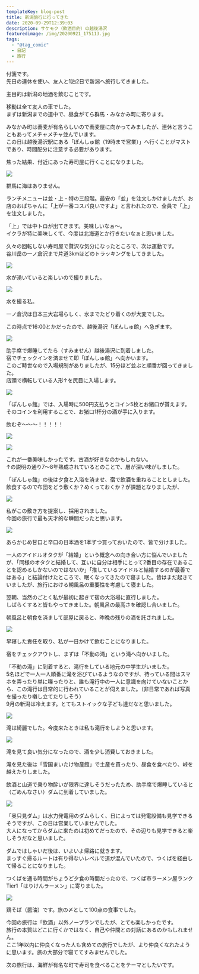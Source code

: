 ```yaml
---
templateKey: blog-post
title: 新潟旅行に行ってきた
date: 2020-09-29T12:39:03
description: サケモク（飲酒目的）の越後湯沢
featuredimage: /img/20200921_175113.jpg
tags:
  - "@tag_comic"
  - 日記
  - 旅行
---
```

付箋です。\
先日の連休を使い、友人と1泊2日で新潟へ旅行してきました。

主目的は新潟の地酒を飲むことです。

移動は全て友人の車でした。\
まずは新潟までの道中で、昼食がてら群馬・みなかみ町に寄ります。

みなかみ町は蕎麦が有名らしいので蕎麦屋に向かってみましたが、連休と言うこともあってメチャメチャ並んでいます。\
この日は越後湯沢駅にある「ぽんしゅ館（19時まで営業）」へ行くことがマストであり、時間配分に注意する必要があります。

焦った結果、付近にあった寿司屋に行くことになりました。

![](/img/20200921_135459.jpg)

群馬に海はありません。

ランチメニューは並・上・特の三段階。最安の「並」を注文しかけましたが、お店のおばちゃんに「上が一番コスパ良いですよ」と言われたので、全員で「上」を注文しました。

「上」では中トロが出てきます。美味しいなぁ～。\
イクラが特に美味しくて、今度は北海道とか行きたいなぁと思いました。

久々の回転しない寿司屋で贅沢な気分になったところで、次は運動です。\
谷川岳の一ノ倉沢まで片道3kmほどのトラッキングをしてきました。

![](/img/20200921_153434.jpg)

水が湧いていると楽しいので撮りました。

![](/img/bwtzxmoh.jpg)

水を撮る私。

一ノ倉沢は日本三大岩場らしく、水までたどり着くのが大変でした。

この時点で16:00とかだったので、越後湯沢「ぽんしゅ館」へ急ぎます。

![](/img/20200921_174357.jpg)

助手席で爆睡してたら（すみません）越後湯沢に到着しました。\
宿でチェックインを済ませて即「ぽんしゅ館」へ向かいます。\
このご時世なので入場規制がありましたが、15分ほど並ぶと順番が回ってきました。\
店頭で横転している人形↑を尻目に入場します。

![](/img/eiczlqmvgae1ufa.jpg)

「ぽんしゅ館」では、入場時に500円支払うとコイン5枚とお猪口が貰えます。\
そのコインを利用することで、お猪口1杯分の酒が手に入ります。

飲むぞ～～～！！！！！

![](/img/20200921_175113.jpg)

![](/img/20200921_181225.jpg)

これが一番美味しかったです。古酒が好きなのかもしれない。\
↑の説明の通り7～8年熟成されているとのことで、層が深い味がしました。

「ぽんしゅ館」の後は夕食と入浴を済ませ、宿で飲酒を重ねることとしました。\
飲食するので布団をどう敷くか？めくっておくか？が課題となりましたが、

![](/img/20200921_215810.jpg)

私がこの敷き方を提案し、採用されました。\
今回の旅行で最も天才的な瞬間だったと思います。

![](/img/20200921_225549.jpg)

あらかじめ甘口と辛口の日本酒を1本ずつ買っておいたので、皆で分けました。

一人のアイドルオタクが「結婚」という概念への向き合い方に悩んでいましたが、「同様のオタクと結婚して、互いに自分は相手にとって2番目の存在であることを認めるしかないのではないか」「推しているアイドルと結婚するのが最善ではある」と結論付けたところで、眠くなってきたので寝ました。皆はまだ起きていましたが、旅行における朝風呂の重要性を考慮して寝ました。

翌朝、当然のごとく私が最初に起きて宿の大浴場に直行しました。\
しばらくすると皆もやってきました。朝風呂の最高さを確認し合いました。

朝風呂と朝食を済まして部屋に戻ると、昨晩の残りの酒を託されました。

![](/img/20200922_093044.jpg)

早寝した責任を取り、私が一日かけて飲むことになりました。

宿をチェックアウトし、まずは「不動の滝」という滝へ向かいました。

「不動の滝」に到着すると、滝行をしている地元の中学生がいました。\
5名ほどで一人一人順番に滝を浴びているようなのですが、待っている間はスマホを弄ったり単に喋ったりと、誰も滝行中の一人に意識を向けていないことから、この滝行は日常的に行われていることが伺えました。（非日常であれば写真を撮ったり囃し立てたりしそう）\
9月の新潟は冷えます。とてもストイックな子ども達だなと思いました。

![](/img/20200922_101501.jpg)

滝は綺麗でした。今度来たときは私も滝行をしようと思います。

![](/img/momr-n9e.jpg)

滝を見て良い気分になったので、酒を少し消費しておきました。

滝を見た後は「雪国まいたけ物産館」で土産を買ったり、昼食を食べたり、峠を越えたりしました。

飲酒と山道で乗り物酔いが限界に達しそうだったため、助手席で爆睡していると（ごめんなさい）ダムに到着していました。

![](/img/20200922_145734.jpg)

「奥只見ダム」は水力発電用のダムらしく、日によっては発電設備も見学できるそうですが、この日は営業していませんでした。\
大人になってからダムに来たのは初めてだったので、その辺りも見学できると楽しそうだなと思いました。

ダムではしゃいだ後は、いよいよ帰路に就きます。\
まっすぐ帰るルートは有り得ないレベルで道が混んでいたので、つくばを経由して帰ることになりました。

つくばを通る時間がちょうど夕食の時間だったので、つくば市ラーメン屋ランクTier1「はりけんラーメン」に寄りました。

![](/img/20200922_195536.jpg)

鶏そば（醤油）です。旅の〆として100点の食事でした。

今回の旅行は「飲酒」以外ノープランでしたが、とても楽しかったです。\
旅行の本質はどこに行くかではなく、自己や仲間との対話にあるのかもしれません。\
ここ1年以内に仲良くなった人も含めての旅行でしたが、より仲良くなれたように思います。旅の大部分で寝ててすみませんでした。

次の旅行は、海鮮が有名な町で寿司を食べることをテーマとしたいです。